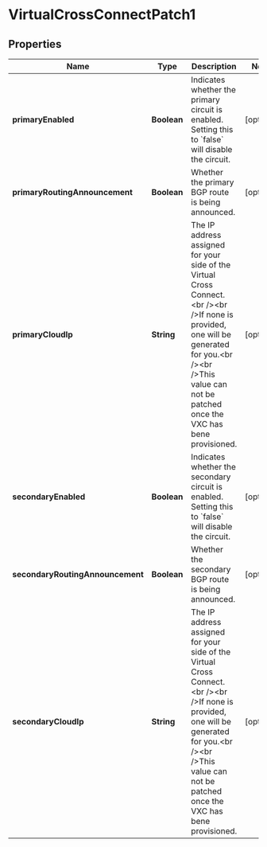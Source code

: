 

# VirtualCrossConnectPatch1


## Properties

| Name | Type | Description | Notes |
|------------ | ------------- | ------------- | -------------|
|**primaryEnabled** | **Boolean** | Indicates whether the primary circuit is enabled. Setting this to &#x60;false&#x60; will disable the circuit. |  [optional] |
|**primaryRoutingAnnouncement** | **Boolean** | Whether the primary BGP route is being announced. |  [optional] |
|**primaryCloudIp** | **String** | The IP address assigned for your side of the Virtual Cross Connect.&lt;br /&gt;&lt;br /&gt;If none is provided, one will be generated for you.&lt;br /&gt;&lt;br /&gt;This value can not be patched once the VXC has bene provisioned. |  [optional] |
|**secondaryEnabled** | **Boolean** | Indicates whether the secondary circuit is enabled. Setting this to &#x60;false&#x60; will disable the circuit. |  [optional] |
|**secondaryRoutingAnnouncement** | **Boolean** | Whether the secondary BGP route is being announced. |  [optional] |
|**secondaryCloudIp** | **String** | The IP address assigned for your side of the Virtual Cross Connect.&lt;br /&gt;&lt;br /&gt;If none is provided, one will be generated for you.&lt;br /&gt;&lt;br /&gt;This value can not be patched once the VXC has bene provisioned. |  [optional] |



